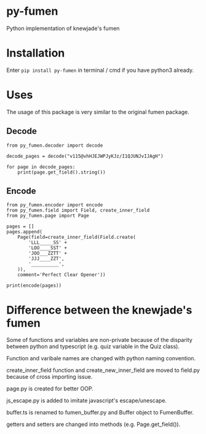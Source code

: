 # py-fumen
Python implementation of knewjade's fumen

# Installation 
Enter `pip install py-fumen` in terminal / cmd if you have python3 already.

# Uses
The usage of this package is very similar to the original fumen package.

## Decode
```
from py_fumen.decoder import decode

decode_pages = decode("v115@vhHJEJWPJyKJz/I1QJUNJvIJAgH")

for page in decode_pages:
    print(page.get_field().string())
```

## Encode
```
from py_fumen.encoder import encode
from py_fumen.field import Field, create_inner_field
from py_fumen.page import Page

pages = []
pages.append(
    Page(field=create_inner_field(Field.create(
        'LLL_____SS' +
        'LOO____SST' +
        'JOO___ZZTT' +
        'JJJ____ZZT',
        '__________',
    )),
    comment='Perfect Clear Opener'))

print(encode(pages))
```

# Difference between the knewjade's fumen
Some of functions and variables are non-private because of the disparity between python and typescript (e.g. quiz variable in the Quiz class).

Function and varibale names are changed with python naming convention.

create_inner_field function and create_new_inner_field are moved to field.py because of cross importing issue.

page.py is created for better OOP.

js_escape.py is added to imitate javascript's escape/unescape.

buffer.ts is renamed to fumen_buffer.py and Buffer object to FumenBuffer.

getters and setters are changed into methods (e.g. Page.get_field()). 

